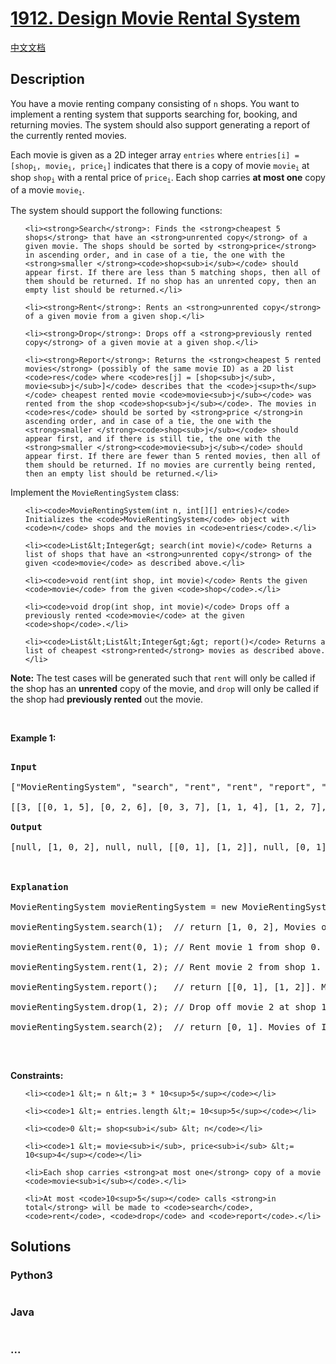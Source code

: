 # [1912. Design Movie Rental System](https://leetcode.com/problems/design-movie-rental-system)

[中文文档](/solution/1900-1999/1912.Design%20Movie%20Rental%20System/README.md)

## Description

<p>You have a movie renting company consisting of <code>n</code> shops. You want to implement a renting system that supports searching for, booking, and returning movies. The system should also support generating a report of the currently rented movies.</p>

<p>Each movie is given as a 2D integer array <code>entries</code> where <code>entries[i] = [shop<sub>i</sub>, movie<sub>i</sub>, price<sub>i</sub>]</code> indicates that there is a copy of movie <code>movie<sub>i</sub></code> at shop <code>shop<sub>i</sub></code> with a rental price of <code>price<sub>i</sub></code>. Each shop carries <strong>at most one</strong> copy of a movie <code>movie<sub>i</sub></code>.</p>

<p>The system should support the following functions:</p>

<ul>

    <li><strong>Search</strong>: Finds the <strong>cheapest 5 shops</strong> that have an <strong>unrented copy</strong> of a given movie. The shops should be sorted by <strong>price</strong> in ascending order, and in case of a tie, the one with the <strong>smaller </strong><code>shop<sub>i</sub></code> should appear first. If there are less than 5 matching shops, then all of them should be returned. If no shop has an unrented copy, then an empty list should be returned.</li>

    <li><strong>Rent</strong>: Rents an <strong>unrented copy</strong> of a given movie from a given shop.</li>

    <li><strong>Drop</strong>: Drops off a <strong>previously rented copy</strong> of a given movie at a given shop.</li>

    <li><strong>Report</strong>: Returns the <strong>cheapest 5 rented movies</strong> (possibly of the same movie ID) as a 2D list <code>res</code> where <code>res[j] = [shop<sub>j</sub>, movie<sub>j</sub>]</code> describes that the <code>j<sup>th</sup></code> cheapest rented movie <code>movie<sub>j</sub></code> was rented from the shop <code>shop<sub>j</sub></code>. The movies in <code>res</code> should be sorted by <strong>price </strong>in ascending order, and in case of a tie, the one with the <strong>smaller </strong><code>shop<sub>j</sub></code> should appear first, and if there is still tie, the one with the <strong>smaller </strong><code>movie<sub>j</sub></code> should appear first. If there are fewer than 5 rented movies, then all of them should be returned. If no movies are currently being rented, then an empty list should be returned.</li>

</ul>

<p>Implement the <code>MovieRentingSystem</code> class:</p>

<ul>

    <li><code>MovieRentingSystem(int n, int[][] entries)</code> Initializes the <code>MovieRentingSystem</code> object with <code>n</code> shops and the movies in <code>entries</code>.</li>

    <li><code>List&lt;Integer&gt; search(int movie)</code> Returns a list of shops that have an <strong>unrented copy</strong> of the given <code>movie</code> as described above.</li>

    <li><code>void rent(int shop, int movie)</code> Rents the given <code>movie</code> from the given <code>shop</code>.</li>

    <li><code>void drop(int shop, int movie)</code> Drops off a previously rented <code>movie</code> at the given <code>shop</code>.</li>

    <li><code>List&lt;List&lt;Integer&gt;&gt; report()</code> Returns a list of cheapest <strong>rented</strong> movies as described above.</li>

</ul>

<p><strong>Note:</strong> The test cases will be generated such that <code>rent</code> will only be called if the shop has an <strong>unrented</strong> copy of the movie, and <code>drop</code> will only be called if the shop had <strong>previously rented</strong> out the movie.</p>

<p>&nbsp;</p>

<p><strong>Example 1:</strong></p>

<pre>

<strong>Input</strong>

[&quot;MovieRentingSystem&quot;, &quot;search&quot;, &quot;rent&quot;, &quot;rent&quot;, &quot;report&quot;, &quot;drop&quot;, &quot;search&quot;]

[[3, [[0, 1, 5], [0, 2, 6], [0, 3, 7], [1, 1, 4], [1, 2, 7], [2, 1, 5]]], [1], [0, 1], [1, 2], [], [1, 2], [2]]

<strong>Output</strong>

[null, [1, 0, 2], null, null, [[0, 1], [1, 2]], null, [0, 1]]



<strong>Explanation</strong>

MovieRentingSystem movieRentingSystem = new MovieRentingSystem(3, [[0, 1, 5], [0, 2, 6], [0, 3, 7], [1, 1, 4], [1, 2, 7], [2, 1, 5]]);

movieRentingSystem.search(1);  // return [1, 0, 2], Movies of ID 1 are unrented at shops 1, 0, and 2. Shop 1 is cheapest; shop 0 and 2 are the same price, so order by shop number.

movieRentingSystem.rent(0, 1); // Rent movie 1 from shop 0. Unrented movies at shop 0 are now [2,3].

movieRentingSystem.rent(1, 2); // Rent movie 2 from shop 1. Unrented movies at shop 1 are now [1].

movieRentingSystem.report();   // return [[0, 1], [1, 2]]. Movie 1 from shop 0 is cheapest, followed by movie 2 from shop 1.

movieRentingSystem.drop(1, 2); // Drop off movie 2 at shop 1. Unrented movies at shop 1 are now [1,2].

movieRentingSystem.search(2);  // return [0, 1]. Movies of ID 2 are unrented at shops 0 and 1. Shop 0 is cheapest, followed by shop 1.

</pre>

<p>&nbsp;</p>

<p><strong>Constraints:</strong></p>

<ul>

    <li><code>1 &lt;= n &lt;= 3 * 10<sup>5</sup></code></li>

    <li><code>1 &lt;= entries.length &lt;= 10<sup>5</sup></code></li>

    <li><code>0 &lt;= shop<sub>i</sub> &lt; n</code></li>

    <li><code>1 &lt;= movie<sub>i</sub>, price<sub>i</sub> &lt;= 10<sup>4</sup></code></li>

    <li>Each shop carries <strong>at most one</strong> copy of a movie <code>movie<sub>i</sub></code>.</li>

    <li>At most <code>10<sup>5</sup></code> calls <strong>in total</strong> will be made to <code>search</code>, <code>rent</code>, <code>drop</code> and <code>report</code>.</li>

</ul>

## Solutions

<!-- tabs:start -->

### **Python3**

```python

```

### **Java**

```java

```

### **...**

```

```

<!-- tabs:end -->
